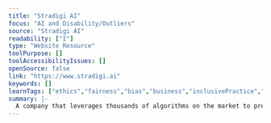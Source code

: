 ```yaml
---
title: "Stradigi AI"
focus: "AI and Disability/Outliers"
source: "Stradigi AI"
readability: ["I"]
type: "Website Resource"
toolPurpose: []
toolAccessibilityIssues: []
openSource: false
link: "https://www.stradigi.ai"
keywords: []
learnTags: ["ethics","fairness","bias","business","inclusivePractice","canadianLandscape"]
summary: |-
  A company that leverages thousands of algorithms on the market to predict, oprtimize and provide insights into what makes measureable business impacts.
---
```


